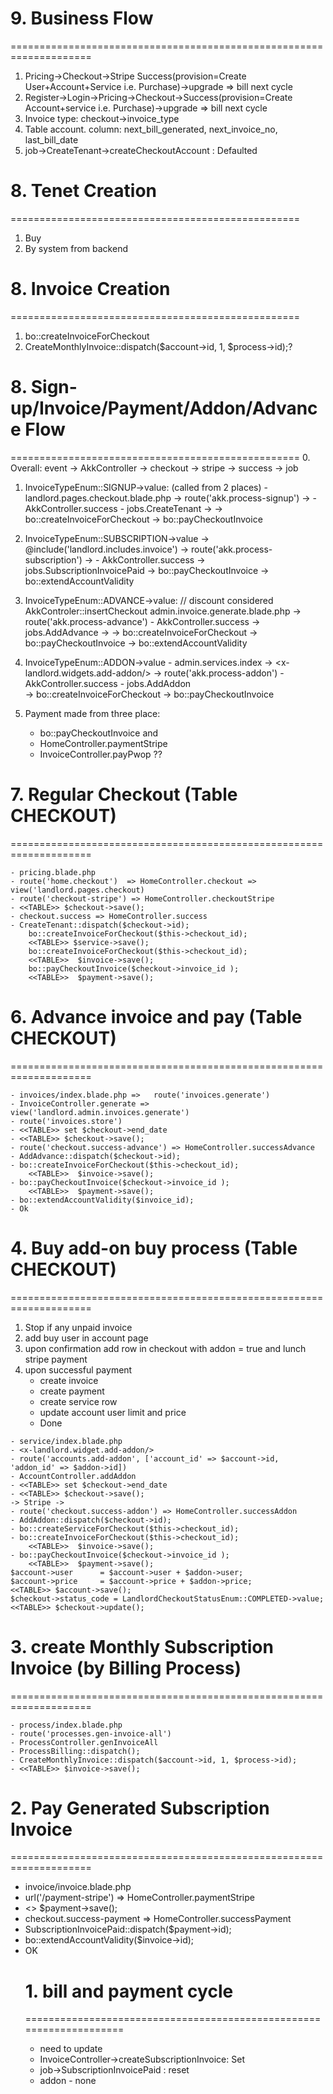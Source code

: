 # 9. Business Flow 
====================================================================
1. Pricing->Checkout->Stripe Success(provision=Create User+Account+Service i.e. Purchase)->upgrade => bill next cycle
2. Register->Login->Pricing->Checkout->Success(provision=Create Account+service i.e. Purchase)->upgrade => bill next cycle
3. Invoice type: checkout->invoice_type
4. Table account. column: next_bill_generated, next_invoice_no, last_bill_date
5. job->CreateTenant->createCheckoutAccount : Defaulted



# 8. Tenet Creation
==================================================
1. Buy
2. By system from backend

# 8. Invoice Creation
==================================================
1. bo::createInvoiceForCheckout
2. CreateMonthlyInvoice::dispatch($account->id, 1, $process->id);?


# 8. Sign-up/Invoice/Payment/Addon/Advance Flow
==================================================
0. Overall: event -> AkkController -> checkout -> stripe -> success -> job

1. InvoiceTypeEnum::SIGNUP->value: (called from 2 places)
		-landlord.pages.checkout.blade.php -> route('akk.process-signup') -> 
		- AkkController.success - jobs.CreateTenant -> 
		-> bo::createInvoiceForCheckout -> bo::payCheckoutInvoice

2. InvoiceTypeEnum::SUBSCRIPTION->value
		-> @include('landlord.includes.invoice') -> route('akk.process-subscription') ->
		- AkkController.success -> jobs.SubscriptionInvoicePaid 
		-> bo::payCheckoutInvoice -> bo::extendAccountValidity

3. InvoiceTypeEnum::ADVANCE->value:  // discount considered AkkControler::insertCheckout 
		admin.invoice.generate.blade.php -> route('akk.process-advance') 
		- AkkController.success	-> jobs.AddAdvance  -> 
		-> bo::createInvoiceForCheckout -> bo::payCheckoutInvoice  -> bo::extendAccountValidity

4. InvoiceTypeEnum::ADDON->value
		- admin.services.index -> <x-landlord.widgets.add-addon/> -> route('akk.process-addon')
		- AkkController.success - jobs.AddAddon  
		-> bo::createInvoiceForCheckout -> bo::payCheckoutInvoice

2. Payment made from three place: 
	- bo::payCheckoutInvoice and 
	- HomeController.paymentStripe
	- InvoiceController.payPwop ??

# 7. Regular Checkout (Table CHECKOUT)
====================================================================
~~~
- pricing.blade.php 
- route('home.checkout')  => HomeController.checkout => view('landlord.pages.checkout)
- route('checkout-stripe') => HomeController.checkoutStripe
- <<TABLE>> $checkout->save();
- checkout.success => HomeController.success
- CreateTenant::dispatch($checkout->id);
	bo::createInvoiceForCheckout($this->checkout_id);
	<<TABLE>> $service->save();
	bo::createInvoiceForCheckout($this->checkout_id);
	<<TABLE>>  $invoice->save();
	bo::payCheckoutInvoice($checkout->invoice_id );
	<<TABLE>>  $payment->save();
~~~

# 6. Advance invoice and pay (Table CHECKOUT)
====================================================================
~~~
- invoices/index.blade.php => 	route('invoices.generate') 
- InvoiceController.generate => view('landlord.admin.invoices.generate')
- route('invoices.store') 
- <<TABLE>> set $checkout->end_date	
- <<TABLE>> $checkout->save();
- route('checkout.success-advance') => HomeController.successAdvance
- AddAdvance::dispatch($checkout->id);
- bo::createInvoiceForCheckout($this->checkout_id);
	<<TABLE>>  $invoice->save();
- bo::payCheckoutInvoice($checkout->invoice_id );
	<<TABLE>>  $payment->save();
- bo::extendAccountValidity($invoice_id);
- Ok
~~~

# 4. Buy add-on buy process (Table CHECKOUT)
====================================================================
1. Stop if any unpaid invoice
2. add buy user in account page
3. upon confirmation add row in checkout with addon = true and lunch stripe payment
4. upon successful payment
	- create invoice
	- create payment
	- create service row
	- update account user limit and price
	- Done

~~~
- service/index.blade.php
- <x-landlord.widget.add-addon/>
- route('accounts.add-addon', ['account_id' => $account->id, 'addon_id' => $addon->id])
- AccountController.addAddon
- <<TABLE>> set $checkout->end_date	
- <<TABLE>> $checkout->save();
-> Stripe ->
- route('checkout.success-addon') => HomeController.successAddon
- AddAddon::dispatch($checkout->id);
- bo::createServiceForCheckout($this->checkout_id);
- bo::createInvoiceForCheckout($this->checkout_id);
	<<TABLE>>  $invoice->save();
- bo::payCheckoutInvoice($checkout->invoice_id );
	<<TABLE>>  $payment->save();
$account->user		= $account->user + $addon->user;
$account->price		= $account->price + $addon->price;
<<TABLE>> $account->save();
$checkout->status_code = LandlordCheckoutStatusEnum::COMPLETED->value;
<<TABLE>> $checkout->update();
~~~

# 3. create Monthly Subscription Invoice (by Billing Process)
====================================================================
~~~
- process/index.blade.php
- route('processes.gen-invoice-all')
- ProcessController.genInvoiceAll
- ProcessBilling::dispatch();
- CreateMonthlyInvoice::dispatch($account->id, 1, $process->id);
- <<TABLE>> $invoice->save();
~~~

# 2. Pay Generated Subscription Invoice
====================================================================
- invoice/invoice.blade.php 
- url('/payment-stripe') => HomeController.paymentStripe
- <<TABLE>> $payment->save();
- checkout.success-payment => HomeController.successPayment
- SubscriptionInvoicePaid::dispatch($payment->id);
- bo::extendAccountValidity($invoice->id);
- OK

# 1. bill and payment cycle 
====================================================================
- need to update
- InvoiceController->createSubscriptionInvoice: Set
- job->SubscriptionInvoicePaid : reset
- addon - none
